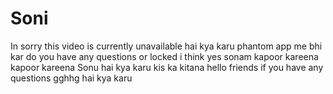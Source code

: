 # Soni
In 
sorry this video is currently unavailable hai kya karu phantom app me bhi kar do you have any questions or locked 
i think yes
sonam kapoor kareena kapoor kareena 
Sonu hai kya karu kis ka kitana 
hello friends if you have any questions 
gghhg hai kya karu 
